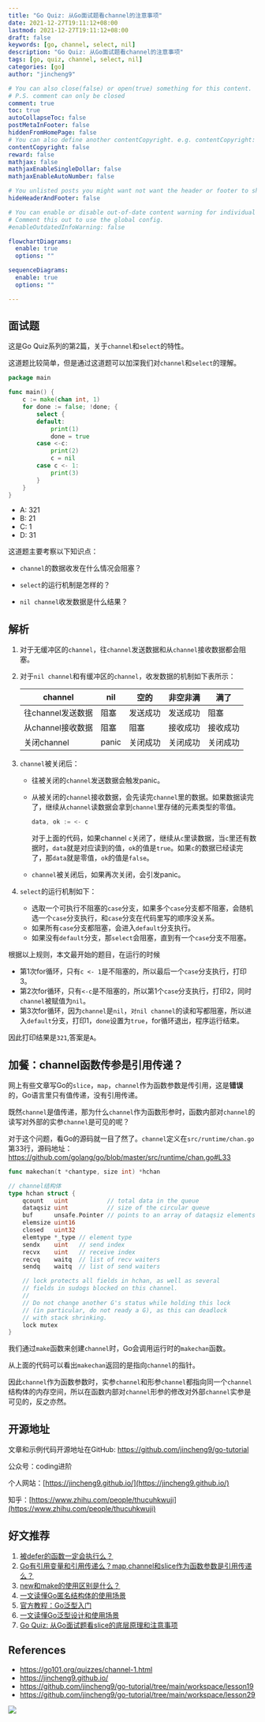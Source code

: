 ```yaml
---
title: "Go Quiz: 从Go面试题看channel的注意事项"
date: 2021-12-27T19:11:12+08:00
lastmod: 2021-12-27T19:11:12+08:00
draft: false
keywords: [go, channel, select, nil]
description: "Go Quiz: 从Go面试题看channel的注意事项"
tags: [go, quiz, channel, select, nil]
categories: [go]
author: "jincheng9"

# You can also close(false) or open(true) something for this content.
# P.S. comment can only be closed
comment: true
toc: true
autoCollapseToc: false
postMetaInFooter: false
hiddenFromHomePage: false
# You can also define another contentCopyright. e.g. contentCopyright: "This is another copyright."
contentCopyright: false
reward: false
mathjax: false
mathjaxEnableSingleDollar: false
mathjaxEnableAutoNumber: false

# You unlisted posts you might want not want the header or footer to show
hideHeaderAndFooter: false

# You can enable or disable out-of-date content warning for individual post.
# Comment this out to use the global config.
#enableOutdatedInfoWarning: false

flowchartDiagrams:
  enable: true
  options: ""

sequenceDiagrams: 
  enable: true
  options: ""

---
```


## 面试题

这是Go Quiz系列的第2篇，关于`channel`和`select`的特性。

这道题比较简单，但是通过这道题可以加深我们对`channel`和`select`的理解。

```go
package main

func main() {
	c := make(chan int, 1)
	for done := false; !done; {
		select {
		default:
			print(1)
			done = true
		case <-c:
			print(2)
			c = nil
		case c <- 1:
			print(3)
		}
	}
}
```

- A: 321
- B: 21
- C: 1
- D: 31

这道题主要考察以下知识点：

* `channel`的数据收发在什么情况会阻塞？

* `select`的运行机制是怎样的？

* `nil channel`收发数据是什么结果？

   

## 解析

1. 对于无缓冲区的`channel`，往`channel`发送数据和从`channel`接收数据都会阻塞。

2. 对于`nil channel`和有缓冲区的`channel`，收发数据的机制如下表所示：

   | channel           | nil   | 空的     | 非空非满 | 满了     |
   | ----------------- | ----- | -------- | -------- | -------- |
   | 往channel发送数据 | 阻塞  | 发送成功 | 发送成功 | 阻塞     |
   | 从channel接收数据 | 阻塞  | 阻塞     | 接收成功 | 接收成功 |
   | 关闭channel       | panic | 关闭成功 | 关闭成功 | 关闭成功 |

3. `channel`被关闭后：

   * 往被关闭的`channel`发送数据会触发panic。

   * 从被关闭的`channel`接收数据，会先读完`channel`里的数据。如果数据读完了，继续从`channel`读数据会拿到`channel`里存储的元素类型的零值。

     ```go
     data, ok := <- c 
     ```

     对于上面的代码，如果channel `c`关闭了，继续从`c`里读数据，当`c`里还有数据时，`data`就是对应读到的值，`ok`的值是`true`。如果`c`的数据已经读完了，那`data`就是零值，`ok`的值是`false`。

   * `channel`被关闭后，如果再次关闭，会引发panic。

4. `select`的运行机制如下：
   * 选取一个可执行不阻塞的`case`分支，如果多个`case`分支都不阻塞，会随机选一个`case`分支执行，和`case`分支在代码里写的顺序没关系。
   * 如果所有`case`分支都阻塞，会进入`default`分支执行。
   * 如果没有`default`分支，那`select`会阻塞，直到有一个`case`分支不阻塞。

根据以上规则，本文最开始的题目，在运行的时候

* 第1次for循环，只有`c <- 1`是不阻塞的，所以最后一个`case`分支执行，打印3。
* 第2次for循环，只有`<-c`是不阻塞的，所以第1个`case`分支执行，打印2，同时`channel`被赋值为`nil`。
* 第3次for循环，因为`channel`是`nil`，`对nil channel`的读和写都阻塞，所以进入`default`分支，打印1，`done`设置为`true`，for循环退出，程序运行结束。

因此打印结果是`321`,答案是`A`。



## 加餐：channel函数传参是引用传递？

网上有些文章写Go的`slice`，`map`，`channel`作为函数参数是传引用，这是**错误**的，Go语言里只有值传递，没有引用传递。

既然`channel`是值传递，那为什么`channel`作为函数形参时，函数内部对`channel`的读写对外部的实参`channel`是可见的呢？

对于这个问题，看Go的源码就一目了然了。`channel`定义在`src/runtime/chan.go`第33行，源码地址：https://github.com/golang/go/blob/master/src/runtime/chan.go#L33

```go
func makechan(t *chantype, size int) *hchan

// channel结构体
type hchan struct {
	qcount   uint           // total data in the queue
	dataqsiz uint           // size of the circular queue
	buf      unsafe.Pointer // points to an array of dataqsiz elements
	elemsize uint16
	closed   uint32
	elemtype *_type // element type
	sendx    uint   // send index
	recvx    uint   // receive index
	recvq    waitq  // list of recv waiters
	sendq    waitq  // list of send waiters

	// lock protects all fields in hchan, as well as several
	// fields in sudogs blocked on this channel.
	//
	// Do not change another G's status while holding this lock
	// (in particular, do not ready a G), as this can deadlock
	// with stack shrinking.
	lock mutex
}
```

我们通过`make`函数来创建`channel`时，Go会调用运行时的`makechan`函数。

从上面的代码可以看出`makechan`返回的是指向`channel`的指针。

因此`channel`作为函数参数时，实参`channel`和形参`channel`都指向同一个`channel`结构体的内存空间，所以在函数内部对`channel`形参的修改对外部`channel`实参是可见的，反之亦然。



## 开源地址

文章和示例代码开源地址在GitHub: https://github.com/jincheng9/go-tutorial

公众号：coding进阶

个人网站：[https://jincheng9.github.io/](https://jincheng9.github.io/)

知乎：[https://www.zhihu.com/people/thucuhkwuji](https://www.zhihu.com/people/thucuhkwuji)



## 好文推荐

1. [被defer的函数一定会执行么？](https://github.com/jincheng9/go-tutorial/tree/main/workspace/senior/p2)
2. [Go有引用变量和引用传递么？map,channel和slice作为函数参数是引用传递么？](https://github.com/jincheng9/go-tutorial/tree/main/workspace/senior/p3)
3. [new和make的使用区别是什么？](https://github.com/jincheng9/go-tutorial/tree/main/workspace/senior/p4)
4. [一文读懂Go匿名结构体的使用场景](https://github.com/jincheng9/go-tutorial/tree/main/workspace/senior/p5)
5. [官方教程：Go泛型入门](https://github.com/jincheng9/go-tutorial/tree/main/workspace/senior/p6)
6. [一文读懂Go泛型设计和使用场景](https://github.com/jincheng9/go-tutorial/tree/main/workspace/senior/p7)
7. [Go Quiz: 从Go面试题看slice的底层原理和注意事项](https://github.com/jincheng9/go-tutorial/tree/main/workspace/senior/p8)



## References

* https://go101.org/quizzes/channel-1.html
* https://jincheng9.github.io/
* https://github.com/jincheng9/go-tutorial/tree/main/workspace/lesson19
* https://github.com/jincheng9/go-tutorial/tree/main/workspace/lesson29

![](/img/wechat.png)

